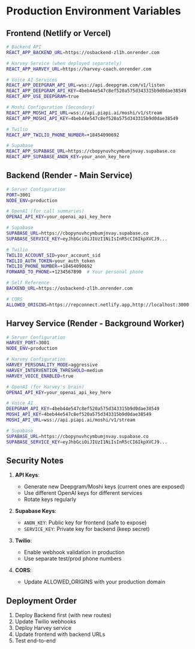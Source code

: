 # Production Environment Variables

## Frontend (Netlify or Vercel)

```bash
# Backend API
REACT_APP_BACKEND_URL=https://osbackend-zl1h.onrender.com

# Harvey Service (when deployed separately)
REACT_APP_HARVEY_URL=https://harvey-coach.onrender.com

# Voice AI Services
REACT_APP_DEEPGRAM_API_URL=wss://api.deepgram.com/v1/listen
REACT_APP_DEEPGRAM_API_KEY=4beb44e547c8ef520a575d343315b9d0dae38549
REACT_APP_USE_DEEPGRAM=true

# Moshi Configuration (Secondary)
REACT_APP_MOSHI_API_URL=wss://api.piapi.ai/moshi/v1/stream
REACT_APP_MOSHI_API_KEY=4beb44e547c8ef520a575d343315b9d0dae38549

# Twilio
REACT_APP_TWILIO_PHONE_NUMBER=+18454090692

# Supabase
REACT_APP_SUPABASE_URL=https://cbopynuvhcymbumjnvay.supabase.co
REACT_APP_SUPABASE_ANON_KEY=your_anon_key_here
```

## Backend (Render - Main Service)

```bash
# Server Configuration
PORT=3001
NODE_ENV=production

# OpenAI (for call summaries)
OPENAI_API_KEY=your_openai_api_key_here

# Supabase
SUPABASE_URL=https://cbopynuvhcymbumjnvay.supabase.co
SUPABASE_SERVICE_KEY=eyJhbGciOiJIUzI1NiIsInR5cCI6IkpXVCJ9...

# Twilio
TWILIO_ACCOUNT_SID=your_account_sid
TWILIO_AUTH_TOKEN=your_auth_token
TWILIO_PHONE_NUMBER=+18454090692
FORWARD_TO_PHONE=+1234567890  # Your personal phone

# Self Reference
BACKEND_URL=https://osbackend-zl1h.onrender.com

# CORS
ALLOWED_ORIGINS=https://repconnect.netlify.app,http://localhost:3000
```

## Harvey Service (Render - Background Worker)

```bash
# Server Configuration
HARVEY_PORT=3001
NODE_ENV=production

# Harvey Configuration
HARVEY_PERSONALITY_MODE=aggressive
HARVEY_INTERVENTION_THRESHOLD=medium
HARVEY_VOICE_ENABLED=true

# OpenAI (for Harvey's brain)
OPENAI_API_KEY=your_openai_api_key_here

# Voice AI
DEEPGRAM_API_KEY=4beb44e547c8ef520a575d343315b9d0dae38549
MOSHI_API_KEY=4beb44e547c8ef520a575d343315b9d0dae38549
MOSHI_API_URL=wss://api.piapi.ai/moshi/v1/stream

# Supabase
SUPABASE_URL=https://cbopynuvhcymbumjnvay.supabase.co
SUPABASE_SERVICE_KEY=eyJhbGciOiJIUzI1NiIsInR5cCI6IkpXVCJ9...
```

## Security Notes

1. **API Keys**: 
   - Generate new Deepgram/Moshi keys (current ones are exposed)
   - Use different OpenAI keys for different services
   - Rotate keys regularly

2. **Supabase Keys**:
   - `ANON_KEY`: Public key for frontend (safe to expose)
   - `SERVICE_KEY`: Private key for backend (keep secret)

3. **Twilio**:
   - Enable webhook validation in production
   - Use separate test/prod phone numbers

4. **CORS**:
   - Update ALLOWED_ORIGINS with your production domain

## Deployment Order

1. Deploy Backend first (with new routes)
2. Update Twilio webhooks
3. Deploy Harvey service
4. Update frontend with backend URLs
5. Test end-to-end